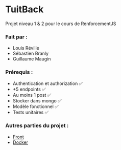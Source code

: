 # TuitBack

Projet niveau 1 & 2 pour le cours de RenforcementJS

### Fait par :

- Louis Réville
- Sébastien Branly
- Guillaume Maugin

### Prérequis :

- Authentication et authorization ✅
- +5 endpoints ✅
- Au moins 1 post ✅
- Stocker dans mongo ✅
- Modèle fonctionnel ✅
- Tests unitaires ✅

### Autres parties du projet :

- [Front](https://github.com/Hydevs-Corp/TuitFront)
- [Docker](https://github.com/Hydevs-Corp/TuitCompose.git)
